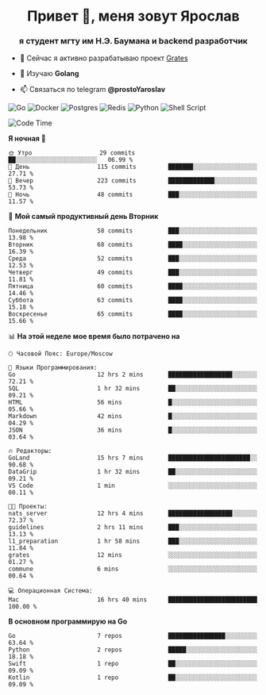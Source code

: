 <h1 align="center">Привет 👋, меня зовут Ярослав</h1>
<h3 align="center">я студент мгту им Н.Э. Баумана и 
backend разработчик</h3>

<!--[![Typing SVG](https://readme-typing-svg.herokuapp.com?color=%2336BCF7&lines=Computer+science+student)](https://git.io/typing-svg)
-->

<!--<p align="left"> <a href="https://github.com/ryo-ma/github-profile-trophy"><img src="https://github-profile-trophy.vercel.app/?username=passwordhash" alt="passwordhash" /></a> </p>-->

- 🔭 Сейчас я активно разрабатываю проект [Grates](https://github.com/passwordhash/grates)

- 🌱 Изучаю **Golang**

- 📫 Связаться по telegram **@prostoYaroslav**

![Go](https://img.shields.io/badge/go-%2300ADD8.svg?style=for-the-badge&logo=go&logoColor=white)
![Docker](https://img.shields.io/badge/docker-%230db7ed.svg?style=for-the-badge&logo=docker&logoColor=white)
![Postgres](https://img.shields.io/badge/postgres-%23316192.svg?style=for-the-badge&logo=postgresql&logoColor=white)
![Redis](https://img.shields.io/badge/redis-%23DD0031.svg?style=for-the-badge&logo=redis&logoColor=white)
![Python](https://img.shields.io/badge/python-3670A0?style=for-the-badge&logo=python&logoColor=ffdd54)
![Shell Script](https://img.shields.io/badge/shell_script-%23121011.svg?style=for-the-badge&logo=gnu-bash&logoColor=white)

<!--START_SECTION:waka-->
![Code Time](http://img.shields.io/badge/Code%20Time-138%20hrs%206%20mins-blue)

**Я ночная 🦉** 

```text
🌞 Утро                   29 commits          ██░░░░░░░░░░░░░░░░░░░░░░░   06.99 % 
🌆 День                   115 commits         ███████░░░░░░░░░░░░░░░░░░   27.71 % 
🌃 Вечер                  223 commits         █████████████░░░░░░░░░░░░   53.73 % 
🌙 Ночь                   48 commits          ███░░░░░░░░░░░░░░░░░░░░░░   11.57 % 
```
📅 **Мой самый продуктивный день Вторник** 

```text
Понедельник              58 commits          ███░░░░░░░░░░░░░░░░░░░░░░   13.98 % 
Вторник                  68 commits          ████░░░░░░░░░░░░░░░░░░░░░   16.39 % 
Среда                    52 commits          ███░░░░░░░░░░░░░░░░░░░░░░   12.53 % 
Четверг                  49 commits          ███░░░░░░░░░░░░░░░░░░░░░░   11.81 % 
Пятница                  60 commits          ████░░░░░░░░░░░░░░░░░░░░░   14.46 % 
Суббота                  63 commits          ████░░░░░░░░░░░░░░░░░░░░░   15.18 % 
Воскресенье              65 commits          ████░░░░░░░░░░░░░░░░░░░░░   15.66 % 
```


📊 **На этой неделе мое время было потрачено на** 

```text
🕑︎ Часовой Пояс: Europe/Moscow

💬 Языки Программирования: 
Go                       12 hrs 2 mins       ██████████████████░░░░░░░   72.21 % 
SQL                      1 hr 32 mins        ██░░░░░░░░░░░░░░░░░░░░░░░   09.21 % 
HTML                     56 mins             █░░░░░░░░░░░░░░░░░░░░░░░░   05.66 % 
Markdown                 42 mins             █░░░░░░░░░░░░░░░░░░░░░░░░   04.29 % 
JSON                     36 mins             █░░░░░░░░░░░░░░░░░░░░░░░░   03.64 % 

🔥 Редакторы: 
GoLand                   15 hrs 7 mins       ███████████████████████░░   90.68 % 
DataGrip                 1 hr 32 mins        ██░░░░░░░░░░░░░░░░░░░░░░░   09.21 % 
VS Code                  1 min               ░░░░░░░░░░░░░░░░░░░░░░░░░   00.11 % 

🐱‍💻 Проекты: 
nats_server              12 hrs 4 mins       ██████████████████░░░░░░░   72.37 % 
guidelines               2 hrs 11 mins       ███░░░░░░░░░░░░░░░░░░░░░░   13.13 % 
l1_preparation           1 hr 58 mins        ███░░░░░░░░░░░░░░░░░░░░░░   11.84 % 
grates                   12 mins             ░░░░░░░░░░░░░░░░░░░░░░░░░   01.27 % 
commune                  6 mins              ░░░░░░░░░░░░░░░░░░░░░░░░░   00.64 % 

💻 Операционная Система: 
Mac                      16 hrs 40 mins      █████████████████████████   100.00 % 
```

**В основном программирую на Go** 

```text
Go                       7 repos             ████████████████░░░░░░░░░   63.64 % 
Python                   2 repos             █████░░░░░░░░░░░░░░░░░░░░   18.18 % 
Swift                    1 repo              ██░░░░░░░░░░░░░░░░░░░░░░░   09.09 % 
Kotlin                   1 repo              ██░░░░░░░░░░░░░░░░░░░░░░░   09.09 % 
```




<!--END_SECTION:waka-->

<!--
<p><img align="center" src="https://github-readme-stats.vercel.app/api/top-langs?username=passwordhash&show_icons=true&locale=en&layout=compact" alt="passwordhash" /></p>

<p><img align="center" src="https://github-readme-streak-stats.herokuapp.com/?user=passwordhash&" alt="passwordhash" /></p>-->


